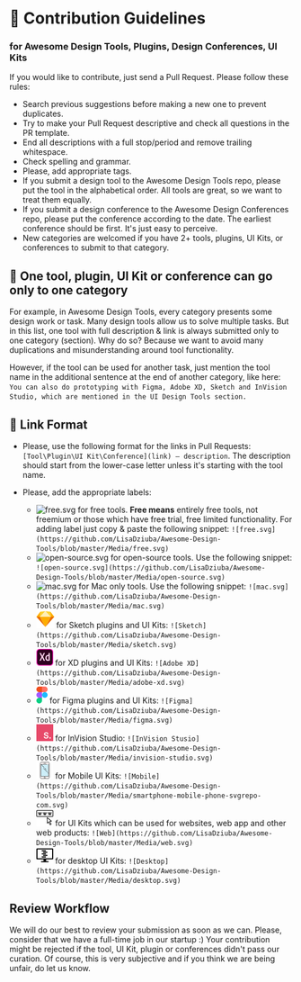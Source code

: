 # 📜 Contribution Guidelines
### for Awesome Design Tools, Plugins, Design Conferences, UI Kits

If you would like to contribute, just send a Pull Request. Please follow these rules:
* Search previous suggestions before making a new one to prevent duplicates.
* Try to make your Pull Request descriptive and check all questions in the PR template.
* End all descriptions with a full stop/period and remove trailing whitespace.
* Check spelling and grammar.
* Please, add appropriate tags.
* If you submit a design tool to the Awesome Design Tools repo, please put the tool in the alphabetical order. All tools are great, so we want to treat them equally.
* If you submit a design conference to the Awesome Design Conferences repo, please put the conference according to the date. The earliest conference should be first. It's just easy to perceive.
* New categories are welcomed if you have 2+ tools, plugins, UI Kits, or conferences to submit to that category.


## 📍 One tool, plugin, UI Kit or conference can go only to one category
For example, in Awesome Design Tools, every category presents some design work or task. Many design tools allow us to solve multiple tasks. But in this list, one tool with full description & link is always submitted only to one category (section). Why do so? Because we want to avoid many duplications and misunderstanding around tool functionality.

However, if the tool can be used for another task, just mention the tool name in the additional sentence at the end of another category, like here: `You can also do prototyping with Figma, Adobe XD, Sketch and InVision Studio, which are mentioned in the UI Design Tools section.`


## 🔗 Link Format
* Please, use the following format for the links in Pull Requests: ``[Tool\Plugin\UI Kit\Conference](link) — description``. The description should start from the lower-case letter unless it's starting with the tool name.

* Please, add the appropriate labels:
  * ![free.svg](https://github.com/LisaDziuba/Awesome-Design-Tools/blob/master/Media/free.svg) for free tools. **Free means** entirely free tools, not freemium or those which have free trial, free limited functionality. For adding label just copy & paste the following snippet: ``![free.svg](https://github.com/LisaDziuba/Awesome-Design-Tools/blob/master/Media/free.svg)``
  * ![open-source.svg](https://github.com/LisaDziuba/Awesome-Design-Tools/blob/master/Media/open-source.svg) for open-source tools. Use the following snippet: ``![open-source.svg](https://github.com/LisaDziuba/Awesome-Design-Tools/blob/master/Media/open-source.svg)``
  * ![mac.svg](https://github.com/LisaDziuba/Awesome-Design-Tools/blob/master/Media/mac.svg) for Mac only tools. Use the following snippet: ``![mac.svg](https://github.com/LisaDziuba/Awesome-Design-Tools/blob/master/Media/mac.svg)``
  * ![Sketch](https://github.com/LisaDziuba/Awesome-Design-Tools/blob/master/Media/sketch.svg)  for Sketch plugins and UI Kits: `![Sketch](https://github.com/LisaDziuba/Awesome-Design-Tools/blob/master/Media/sketch.svg)`
  * ![Adobe XD](https://github.com/LisaDziuba/Awesome-Design-Tools/blob/master/Media/adobe-xd.svg)  for XD plugins and UI Kits: `![Adobe XD](https://github.com/LisaDziuba/Awesome-Design-Tools/blob/master/Media/adobe-xd.svg)`
  * ![Figma](https://github.com/LisaDziuba/Awesome-Design-Tools/blob/master/Media/figma.svg)  for Figma plugins and UI Kits: `![Figma](https://github.com/LisaDziuba/Awesome-Design-Tools/blob/master/Media/figma.svg)`
  * ![InVision Stusio](https://github.com/LisaDziuba/Awesome-Design-Tools/blob/master/Media/invision-studio.svg)  for InVision Studio: `![InVision Stusio](https://github.com/LisaDziuba/Awesome-Design-Tools/blob/master/Media/invision-studio.svg)`
  * ![Mobile](https://github.com/LisaDziuba/Awesome-Design-Tools/blob/master/Media/smartphone-mobile-phone-svgrepo-com.svg)  for Mobile UI Kits: `![Mobile](https://github.com/LisaDziuba/Awesome-Design-Tools/blob/master/Media/smartphone-mobile-phone-svgrepo-com.svg)`
  * ![Web](https://github.com/LisaDziuba/Awesome-Design-Tools/blob/master/Media/web.svg)  for UI Kits which can be used for websites, web app and other web products: `![Web](https://github.com/LisaDziuba/Awesome-Design-Tools/blob/master/Media/web.svg)`
  * ![Desktop](https://github.com/LisaDziuba/Awesome-Design-Tools/blob/master/Media/desktop.svg)  for desktop UI Kits: `![Desktop](https://github.com/LisaDziuba/Awesome-Design-Tools/blob/master/Media/desktop.svg)`


## Review Workflow  
We will do our best to review your submission as soon as we can. Please, consider that we have a full-time job in our startup :) Your contribution might be rejected if the tool, UI Kit, plugin or conferences didn't pass our curation. Of course, this is very subjective and if you think we are being unfair, do let us know.
